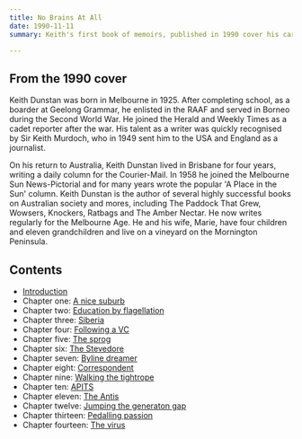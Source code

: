 ```yaml
---
title: No Brains At All
date: 1990-11-11
summary: Keith's first book of memoirs, published in 1990 cover his career in writing, relfections on Melbourne, working abroad and his family life.

---
```


<h2 class="h3"> From the 1990 cover </h2>

Keith Dunstan was born in Melbourne in 1925. After completing school, as a boarder at Geelong Grammar, he enlisted in the RAAF and served in Borneo during the Second World War. He joined the Herald and Weekly Times as a cadet reporter after the war. His talent as a writer was quickly recognised by Sir Keith Murdoch, who in 1949 sent him to the USA and England as a journalist. 

On his return to Australia, Keith Dunstan lived in Brisbane for four years, writing a daily column for the Courier-Mail. In 1958 he joined the Melbourne Sun News-Pictorial and for many years wrote the popular 'A Place in the Sun' column. Keith Dunstan is the author of several highly successful books on Australian society and mores, including The Paddock That Grew, Wowsers, Knockers, Ratbags and The Amber Nectar. He now writes regularly for the Melbourne Age. He and his wife, Marie, have four children and eleven grandchildren and live on a vineyard on the Mornington Peninsula.

<h2>Contents</h2>
<ul>
<li><a href="{{ '/posts/no-brains-at-all/0_introduction' | url }}">Introduction</a></li>
<li>Chapter one: <a href="{{ '/posts/no-brains-at-all/1_a_nice_suburb' | url }}">A nice suburb</a></li>
<li>Chapter two: <a href="{{ '/posts/no-brains-at-all/2_education_by_flagellation' | url }}">Education by flagellation</a></li>
<li>Chapter three: <a href="{{ '/posts/no-brains-at-all/3_siberia' | url }}">Siberia</a></li>
<li>Chapter four: <a href="{{ '/posts/no-brains-at-all/4_following_a_vc' | url }}">Following a VC</a></li>
<li>Chapter five: <a href="{{ '/posts/no-brains-at-all/5_the_sprog' | url }}">The sprog</a></li>
<li>Chapter six: <a href="{{ '/posts/no-brains-at-all/6_the_stevedore' | url }}">The Stevedore</a></li>
<li>Chapter seven: <a href="{{ '/posts/no-brains-at-all/7_byline_dreamer' | url }}">Byline dreamer</a></li>
<li>Chapter eight: <a href="{{ '/posts/no-brains-at-all/8_correspondent' | url }}">Correspondent</a></li>
<li>Chapter nine: <a href="{{ '/posts/no-brains-at-all/9_walking_the_tightrope' | url }}">Walking the tightrope</a></li>
<li>Chapter ten: <a href="{{ '/posts/no-brains-at-all/10_apits' | url }}">APITS</a></li>
<li>Chapter eleven: <a href="{{ '/posts/no-brains-at-all/11_the_antis' | url }}">The Antis</a></li>
<li>Chapter twelve: <a href="{{ '/posts/no-brains-at-all/12_jumping_the_generation_gap' | url }}">Jumping the generaton gap</a></li>
<li>Chapter thirteen: <a href="{{ '/posts/no-brains-at-all/13_pedalling_passion' | url }}">Pedalling passion</a></li>
<li>Chapter fourteen: <a href="{{ '/posts/no-brains-at-all/14_the_virus' | url }}">The virus</a></li>
</ul>